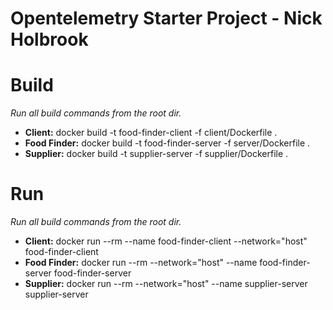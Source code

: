 # Opentelemetry Starter Project - Nick Holbrook

# Build
*Run all build commands from the root dir.*
- **Client:** docker build -t food-finder-client -f client/Dockerfile .
- **Food Finder:** docker build -t food-finder-server -f server/Dockerfile .
- **Supplier:** docker build -t supplier-server -f supplier/Dockerfile .

# Run
*Run all build commands from the root dir.*
- **Client:** docker run --rm --name food-finder-client --network="host" food-finder-client
- **Food Finder:** docker run --rm --network="host" --name food-finder-server food-finder-server
- **Supplier:** docker run --rm --network="host" --name supplier-server supplier-server